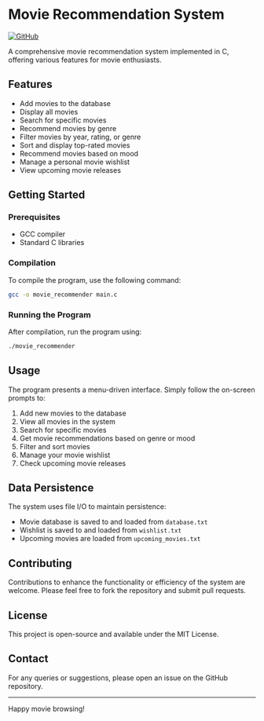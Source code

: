 # Movie Recommendation System

[![GitHub](https://img.shields.io/badge/GitHub-madhav__gfn-blue?style=flat-square&logo=github)](https://github.com/madhav_gfn)

A comprehensive movie recommendation system implemented in C, offering various features for movie enthusiasts.

## Features

- Add movies to the database
- Display all movies
- Search for specific movies
- Recommend movies by genre
- Filter movies by year, rating, or genre
- Sort and display top-rated movies
- Recommend movies based on mood
- Manage a personal movie wishlist
- View upcoming movie releases

## Getting Started

### Prerequisites

- GCC compiler
- Standard C libraries

### Compilation

To compile the program, use the following command:

```bash
gcc -o movie_recommender main.c
```

### Running the Program

After compilation, run the program using:

```bash
./movie_recommender
```

## Usage

The program presents a menu-driven interface. Simply follow the on-screen prompts to:

1. Add new movies to the database
2. View all movies in the system
3. Search for specific movies
4. Get movie recommendations based on genre or mood
5. Filter and sort movies
6. Manage your movie wishlist
7. Check upcoming movie releases

## Data Persistence

The system uses file I/O to maintain persistence:
- Movie database is saved to and loaded from `database.txt`
- Wishlist is saved to and loaded from `wishlist.txt`
- Upcoming movies are loaded from `upcoming_movies.txt`

## Contributing

Contributions to enhance the functionality or efficiency of the system are welcome. Please feel free to fork the repository and submit pull requests.

## License

This project is open-source and available under the MIT License.

## Contact

For any queries or suggestions, please open an issue on the GitHub repository.

---

Happy movie browsing!
